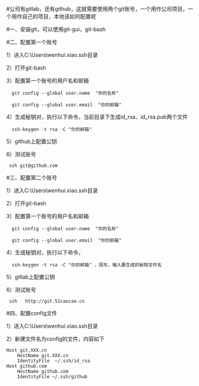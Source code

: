 #公司有gitlab，还有github，这就需要使用两个git账号，一个用作公司项目，一个用作自己的项目，本地该如何配置呢

#一、安装git，可以使用git-gui，git-bash

#二、配置第一个账号

 1）进入C:\Users\wenhui.xiao\.ssh目录

 2）打开git-bash

 3）配置第一个账号的用户名和邮箱

      git config --global user.name  "你的名称"   

      git config --global user.email  "你的邮箱"   

 4）生成秘钥对，执行以下命令，当前目录下生成id_rsa、id_rsa.pub两个文件

      ssh-keygen -t rsa -C "你的邮箱" 

 5）github上配置公钥

 6）测试账号

     ssh git@github.com

#三、配置第二个账号

 1）进入C:\Users\wenhui.xiao\.ssh目录

 2）打开git-bash

 3）配置第一个账号的用户名和邮箱

      git config --global user.name  "你的名称"   

      git config --global user.email  "你的邮箱"   

 4）生成秘钥对，执行以下命令，

      ssh-keygen -t rsa -C "你的邮箱" ，回车，输入要生成的秘钥文件名

 5）gitlab上配置公钥

 6）测试账号

     ssh   http://git.51caocao.cn

#四、配置config文件

 1）进入C:\Users\wenhui.xiao\.ssh目录

 2）新建文件名为config的文件，内容如下

    Host git.XXX.cn
        HostName git.XXX.cn
        IdentityFile  ~/.ssh/id_rsa
    Host github.com
        HostName github.com
        IdentityFile ~/.ssh/github
